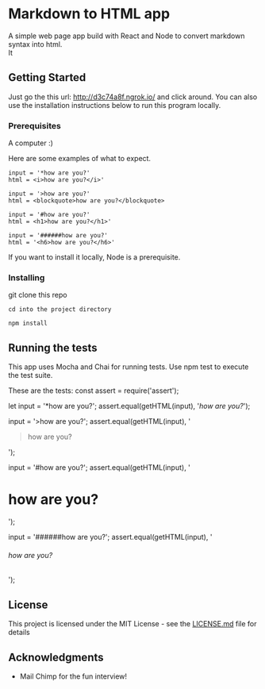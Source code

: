 # Markdown to HTML app

A simple web page app build with React and Node to convert markdown syntax into html.  
It

## Getting Started

Just go the this url: http://d3c74a8f.ngrok.io/ and click around.  You can also use the installation 
instructions below to run this program locally.

### Prerequisites

A computer :)

Here are some examples of what to expect.
```
input = '*how are you?'
html = <i>how are you?</i>'

input = '>how are you?'
html = <blockquote>how are you?</blockquote>

input = '#how are you?'
html = <h1>how are you?</h1>'

input = '######how are you?'
html = '<h6>how are you?</h6>'
```
If you want to install it locally, Node is a prerequisite.

### Installing

git clone this repo

```
cd into the project directory
```
```
npm install
```

## Running the tests

This app uses Mocha and Chai for running tests.
Use npm test to execute the test suite.

These are the tests:
const assert = require('assert');

let input = '*how are you?';
assert.equal(getHTML(input), '<i>how are you?</i>');

input = '>how are you?';
assert.equal(getHTML(input), '<blockquote>how are you?</blockquote>');

input = '#how are you?';
assert.equal(getHTML(input), '<h1>how are you?</h1>');

input = '######how are you?';
assert.equal(getHTML(input), '<h6>how are you?</h6>');

## License

This project is licensed under the MIT License - see the [LICENSE.md](LICENSE.md) file for details

## Acknowledgments

* Mail Chimp for the fun interview!
